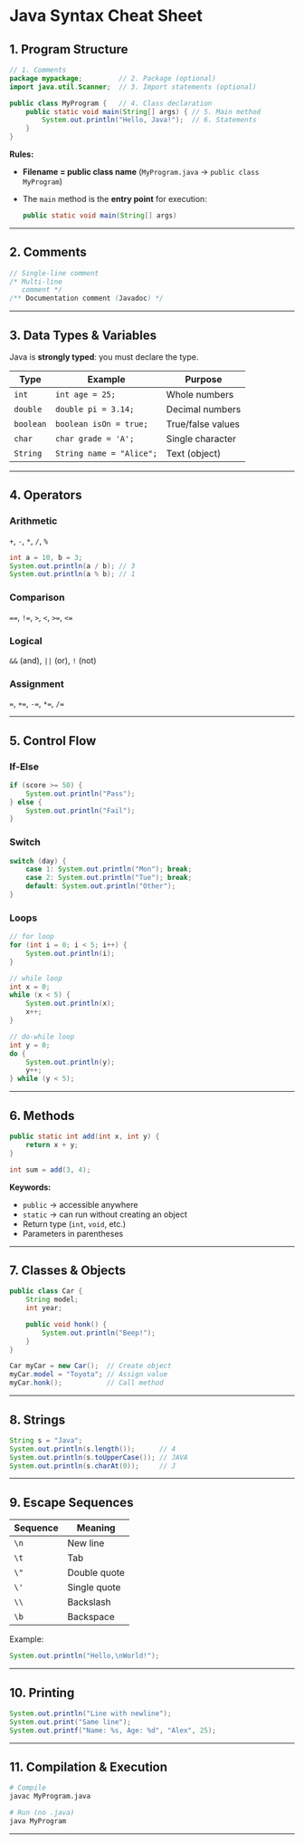 # Java Syntax Cheat Sheet

## 1. Program Structure

```java
// 1. Comments
package mypackage;         // 2. Package (optional)
import java.util.Scanner;  // 3. Import statements (optional)

public class MyProgram {   // 4. Class declaration
    public static void main(String[] args) { // 5. Main method
        System.out.println("Hello, Java!");  // 6. Statements
    }
}
```

**Rules:**

* **Filename = public class name** (`MyProgram.java` → `public class MyProgram`)
* The `main` method is the **entry point** for execution:

  ```java
  public static void main(String[] args)
  ```

---

## 2. Comments

```java
// Single-line comment
/* Multi-line
   comment */
/** Documentation comment (Javadoc) */
```

---

## 3. Data Types & Variables

Java is **strongly typed**: you must declare the type.

| Type      | Example                  | Purpose           |
| --------- | ------------------------ | ----------------- |
| `int`     | `int age = 25;`          | Whole numbers     |
| `double`  | `double pi = 3.14;`      | Decimal numbers   |
| `boolean` | `boolean isOn = true;`   | True/false values |
| `char`    | `char grade = 'A';`      | Single character  |
| `String`  | `String name = "Alice";` | Text (object)     |

---

## 4. Operators

### Arithmetic

`+`, `-`, `*`, `/`, `%`

```java
int a = 10, b = 3;
System.out.println(a / b); // 3
System.out.println(a % b); // 1
```

### Comparison

`==`, `!=`, `>`, `<`, `>=`, `<=`

### Logical

`&&` (and), `||` (or), `!` (not)

### Assignment

`=`, `+=`, `-=`, `*=`, `/=`

---

## 5. Control Flow

### If-Else

```java
if (score >= 50) {
    System.out.println("Pass");
} else {
    System.out.println("Fail");
}
```

### Switch

```java
switch (day) {
    case 1: System.out.println("Mon"); break;
    case 2: System.out.println("Tue"); break;
    default: System.out.println("Other");
}
```

### Loops

```java
// for loop
for (int i = 0; i < 5; i++) {
    System.out.println(i);
}

// while loop
int x = 0;
while (x < 5) {
    System.out.println(x);
    x++;
}

// do-while loop
int y = 0;
do {
    System.out.println(y);
    y++;
} while (y < 5);
```

---

## 6. Methods

```java
public static int add(int x, int y) {
    return x + y;
}

int sum = add(3, 4);
```

**Keywords:**

* `public` → accessible anywhere
* `static` → can run without creating an object
* Return type (`int`, `void`, etc.)
* Parameters in parentheses

---

## 7. Classes & Objects

```java
public class Car {
    String model;
    int year;

    public void honk() {
        System.out.println("Beep!");
    }
}

Car myCar = new Car();  // Create object
myCar.model = "Toyota"; // Assign value
myCar.honk();           // Call method
```

---

## 8. Strings

```java
String s = "Java";
System.out.println(s.length());      // 4
System.out.println(s.toUpperCase()); // JAVA
System.out.println(s.charAt(0));     // J
```

---

## 9. Escape Sequences

| Sequence | Meaning      |
| -------- | ------------ |
| `\n`     | New line     |
| `\t`     | Tab          |
| `\"`     | Double quote |
| `\'`     | Single quote |
| `\\`     | Backslash    |
| `\b`     | Backspace    |

Example:

```java
System.out.println("Hello,\nWorld!");
```

---

## 10. Printing

```java
System.out.println("Line with newline");
System.out.print("Same line");
System.out.printf("Name: %s, Age: %d", "Alex", 25);
```

---

## 11. Compilation & Execution

```bash
# Compile
javac MyProgram.java

# Run (no .java)
java MyProgram
```

---